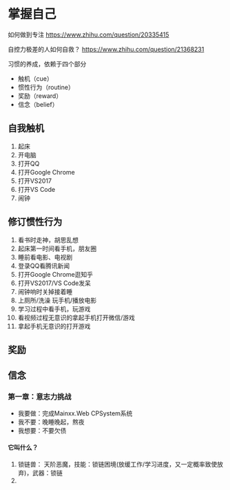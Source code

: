 # 掌握自己

如何做到专注 <https://www.zhihu.com/question/20335415>

自控力极差的人如何自救？ <https://www.zhihu.com/question/21368231>

习惯的养成，依赖于四个部分

* 触机（cue）
* 惯性行为（routine）
* 奖励（reward）
* 信念（belief）

## 自我触机

1. 起床
2. 开电脑
3. 打开QQ
4. 打开Google Chrome
5. 打开VS2017
6. 打开VS Code
7. 闹钟

## 修订惯性行为

1. 看书时走神，胡思乱想
2. 起床第一时间看手机，朋友圈
3. 睡前看电影、电视剧
4. 登录QQ看腾讯新闻
5. 打开Google Chrome逛知乎
6. 打开VS2017/VS Code发呆
7. 闹钟响时关掉接着睡
8. 上厕所/洗澡 玩手机/播放电影
9. 学习过程中看手机，玩游戏
10. 看视频过程无意识的拿起手机打开微信/游戏
11. 拿起手机无意识的打开游戏

## 奖励

## 信念

### 第一章：意志力挑战

* 我要做：完成Mainxx.Web  CPSystem系统
* 我不要：晚睡晚起，熬夜
* 我想要：不要欠债

#### 它叫什么？

1. 锁链兽： 天阶恶魔，技能：锁链困境(放缓工作/学习进度，又一定概率致使放弃)，武器：锁链
2. 